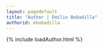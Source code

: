 ```yaml
---
layout: pagedefault
title: "Author | Emilio Bobadilla"
authorid: ebobadilla
---
```

{% include loadAuthor.html %}